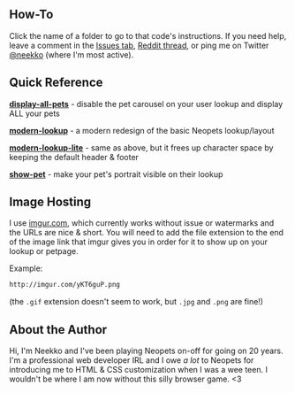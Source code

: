 ## How-To
Click the name of a folder to go to that code's instructions. If you need help, leave a comment in the [Issues tab](https://github.com/neekko/neopets/issues), [Reddit thread](https://www.reddit.com/r/neopets/comments/t33f0j/i_made_a_github_repository_for_useful_lookup/), or ping me on Twitter [@neekko](http://twitter.com/neekko/) (where I'm most active).

## Quick Reference
[**display-all-pets**](https://github.com/neekko/neopets/tree/main/display-all-pets) - disable the pet carousel on your user lookup and display ALL your pets

[**modern-lookup**](https://github.com/neekko/neopets/tree/main/modern-lookup) - a modern redesign of the basic Neopets lookup/layout

[**modern-lookup-lite**](https://github.com/neekko/neopets/tree/main/modern-lookup-lite) - same as above, but it frees up character space by keeping the default header & footer

[**show-pet**](https://github.com/neekko/neopets/tree/main/show-pet) - make your pet's portrait visible on their lookup

## Image Hosting
I use [imgur.com](imgur.com), which currently works without issue or watermarks and the URLs are nice & short. You will need to add the file extension to the end of the image link that imgur gives you in order for it to show up on your lookup or petpage.

Example:
```html
http://imgur.com/yKT6guP.png
```

(the `.gif` extension doesn't seem to work, but `.jpg` and `.png` are fine!)

## About the Author
Hi, I'm Neekko and I've been playing Neopets on-off for going on 20 years. I'm a professional web developer IRL and I owe *a lot* to Neopets for introducing me to HTML & CSS customization when I was a wee teen. I wouldn't be where I am now without this silly browser game. <3
